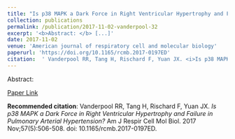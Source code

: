 ```yaml
--- 
title: "Is p38 MAPK a Dark Force in Right Ventricular Hypertrophy and Failure in Pulmonary Arterial Hypertension?" 
collection: publications 
permalink: /publication/2017-11-02-vanderpool-32 
excerpt: '<b>Abstract: </b> [...]' 
date: 2017-11-02 
venue: 'American journal of respiratory cell and molecular biology' 
paperurl: 'https://doi.org/10.1165/rcmb.2017-0197ED' 
citation:  ' Vanderpool RR, Tang H, Rischard F, Yuan JX. <i>Is p38 MAPK a Dark Force in Right Ventricular Hypertrophy and Failure in Pulmonary Arterial Hypertension?</i> Am J Respir Cell Mol Biol. 2017 Nov;57(5):506-508. doi: 10.1165/rcmb.2017-0197ED.' 
--- 
```

Abstract:    
 
[Paper Link](https://doi.org/10.1165/rcmb.2017-0197ED) 
 
<b>Recommended citation</b>:  Vanderpool RR, Tang H, Rischard F, Yuan JX. <i>Is p38 MAPK a Dark Force in Right Ventricular Hypertrophy and Failure in Pulmonary Arterial Hypertension?</i> Am J Respir Cell Mol Biol. 2017 Nov;57(5):506-508. doi: 10.1165/rcmb.2017-0197ED. 

